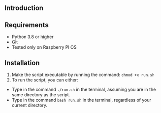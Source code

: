 ## Introduction



## Requirements

- Python 3.8 or higher
- Git
- Tested only on Raspberry PI OS

## Installation

1. Make the script executable by running the command:
`chmod +x run.sh`
2. To run the script, you can either:
- Type in the command `./run.sh` in the terminal, assuming you are in the same directory as the script.
- Type in the command `bash run.sh` in the terminal, regardless of your current directory.
